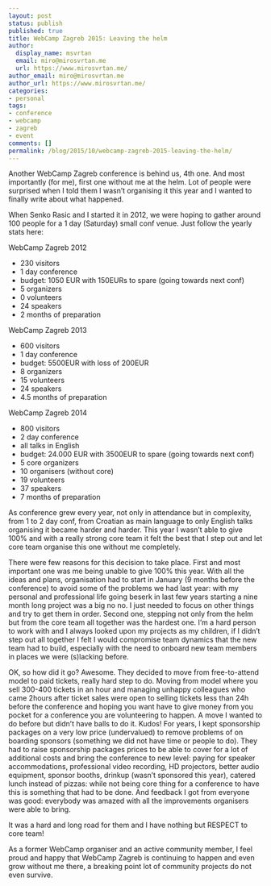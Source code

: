```yaml
---
layout: post
status: publish
published: true
title: WebCamp Zagreb 2015: Leaving the helm
author:
  display_name: msvrtan
  email: miro@mirosvrtan.me
  url: https://www.mirosvrtan.me/
author_email: miro@mirosvrtan.me
author_url: https://www.mirosvrtan.me/
categories:
- personal
tags: 
- conference
- webcamp
- zagreb
- event
comments: []
permalink: /blog/2015/10/webcamp-zagreb-2015-leaving-the-helm/
---
```



Another WebCamp Zagreb conference is behind us, 4th one. And most importantly (for me), first one without me at the helm. Lot of people were surprised when I told them I wasn’t organising it this year and I wanted to finally write about what happened.


When Senko Rasic and I started it in 2012, we were hoping to gather around 100 people for a 1 day (Saturday) small conf venue. Just follow the yearly stats here:


WebCamp Zagreb 2012
 - 230 visitors
 - 1 day conference
 - budget: 1050 EUR with 150EURs to spare (going towards next conf)
 - 5 organizers
 - 0 volunteers
 - 24 speakers
 - 2 months of preparation

WebCamp Zagreb 2013
 - 600 visitors
 - 1 day conference
 - budget: 5500EUR with loss of 200EUR
 - 8 organizers
 - 15 volunteers
 - 24 speakers
 - 4.5 months of preparation

WebCamp Zagreb 2014 
 - 800 visitors
 - 2 day conference
 - all talks in English
 - budget: 24.000 EUR with 3500EUR to spare (going towards next conf)
 - 5 core organizers
 - 10 organisers (without core)
 - 19 volunteers
 - 37 speakers
 - 7 months of preparation


As conference grew every year, not only in attendance but in complexity, from 1 to 2 day conf, from Croatian as main language to only English talks organising it became harder and harder. This year I wasn’t able to give 100% and with a really strong core team it felt the best that I step out and let core team organise this one without me completely.

There were few reasons for this decision to take place. First and most important one was me being unable to give 100% this year. With all the ideas and plans, organisation had to start in January (9 months before the conference) to avoid some of the problems we had last year: with my personal and professional life going beserk in last few years starting a nine month long project was a big no no. I just needed to focus on other things and try to get them in order. Second one, stepping not only from the helm but from the core team all together was the hardest one. I’m a hard person to work with and I always looked upon my projects as my children, if I didn’t step out all together I felt I would compromise team dynamics that the new team had to build, especially with the need to onboard new team members in places we were (s)lacking before.

OK, so how did it go? Awesome. They decided to move from free-to-attend model to paid tickets, really hard step to do. Moving from model where you sell 300-400 tickets in an hour and managing unhappy colleagues who came 2hours after ticket sales were open to selling tickets less than 24h before the conference and hoping you want have to give money from you pocket for a conference you are volunteering to happen. A move I wanted to do before but didn’t have balls to do it. Kudos! For years, I kept sponsorship packages on a very low price (undervalued) to remove problems of on boarding sponsors (something we did not have time or people to do). They had to raise sponsorship packages prices to be able to cover for a lot of additional costs and bring the conference to new level: paying for speaker accommodations, professional video recording, HD projectors, better audio equipment, sponsor booths, drinkup (wasn’t sponsored this year), catered lunch instead of pizzas: while not being core thing for a conference to have this is something that had to be done. And feedback I got from everyone was good: everybody was amazed with all the improvements organisers were able to bring.

It was a hard and long road for them and I have nothing but RESPECT to core team! 




As a former WebCamp organiser and an active community member, I feel proud and happy that WebCamp Zagreb is continuing to happen and even grow without me there, a breaking point lot of community projects do not even survive.






